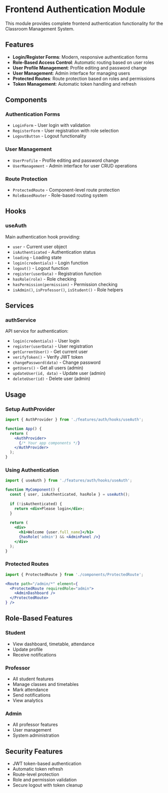 # Frontend Authentication Module

This module provides complete frontend authentication functionality for the Classroom Management System.

## Features

- **Login/Register Forms**: Modern, responsive authentication forms
- **Role-Based Access Control**: Automatic routing based on user roles
- **User Profile Management**: Profile editing and password change
- **User Management**: Admin interface for managing users
- **Protected Routes**: Route protection based on roles and permissions
- **Token Management**: Automatic token handling and refresh

## Components

### Authentication Forms
- `LoginForm` - User login with validation
- `RegisterForm` - User registration with role selection
- `LogoutButton` - Logout functionality

### User Management
- `UserProfile` - Profile editing and password change
- `UserManagement` - Admin interface for user CRUD operations

### Route Protection
- `ProtectedRoute` - Component-level route protection
- `RoleBasedRouter` - Role-based routing system

## Hooks

### useAuth
Main authentication hook providing:
- `user` - Current user object
- `isAuthenticated` - Authentication status
- `loading` - Loading state
- `login(credentials)` - Login function
- `logout()` - Logout function
- `register(userData)` - Registration function
- `hasRole(role)` - Role checking
- `hasPermission(permission)` - Permission checking
- `isAdmin()`, `isProfessor()`, `isStudent()` - Role helpers

## Services

### authService
API service for authentication:
- `login(credentials)` - User login
- `register(userData)` - User registration
- `getCurrentUser()` - Get current user
- `verifyToken()` - Verify JWT token
- `changePassword(data)` - Change password
- `getUsers()` - Get all users (admin)
- `updateUser(id, data)` - Update user (admin)
- `deleteUser(id)` - Delete user (admin)

## Usage

### Setup AuthProvider
```jsx
import { AuthProvider } from './features/auth/hooks/useAuth';

function App() {
  return (
    <AuthProvider>
      {/* Your app components */}
    </AuthProvider>
  );
}
```

### Using Authentication
```jsx
import { useAuth } from './features/auth/hooks/useAuth';

function MyComponent() {
  const { user, isAuthenticated, hasRole } = useAuth();
  
  if (!isAuthenticated) {
    return <div>Please login</div>;
  }
  
  return (
    <div>
      <h1>Welcome {user.full_name}</h1>
      {hasRole('admin') && <AdminPanel />}
    </div>
  );
}
```

### Protected Routes
```jsx
import { ProtectedRoute } from './components/ProtectedRoute';

<Route path="/admin/*" element={
  <ProtectedRoute requiredRole="admin">
    <AdminDashboard />
  </ProtectedRoute>
} />
```

## Role-Based Features

### Student
- View dashboard, timetable, attendance
- Update profile
- Receive notifications

### Professor  
- All student features
- Manage classes and timetables
- Mark attendance
- Send notifications
- View analytics

### Admin
- All professor features
- User management
- System administration

## Security Features

- JWT token-based authentication
- Automatic token refresh
- Route-level protection
- Role and permission validation
- Secure logout with token cleanup